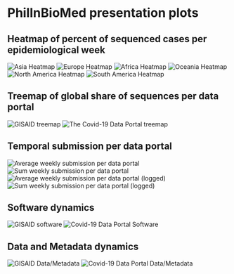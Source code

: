 # PhilInBioMed presentation plots

## Heatmap of percent of sequenced cases per epidemiological week

![](asia-heatmap.gif "Asia Heatmap")
![](europe-heatmap.gif "Europe Heatmap")
![](africa-heatmap.gif "Africa Heatmap")
![](oceania-heatmap.gif "Oceania Heatmap")
![](north-america-heatmap.gif "North America Heatmap")
![](south-america-heatmap.gif "South America Heatmap")

## Treemap of global share of sequences per data portal

![](treemap-gisaid.png "GISAID treemap")
![](treemap-covid-19-data-portal.png "The Covid-19 Data Portal treemap")
 
## Temporal submission per data portal

![](temporal_average.png "Average weekly submission per data portal")
![](temporal_sum.png "Sum weekly submission per data portal")
![](temporal_average_log.png "Average weekly submission per data portal (logged)")
![](temporal_sum_log.png "Sum weekly submission per data portal (logged)")

## Software dynamics

![](gisaid-software.jpeg "GISAID software")
![](covid-19-data-portal-software.jpeg "Covid-19 Data Portal Software")

## Data and Metadata dynamics

![](gisaid-data-metadata.jpeg "GISAID Data/Metadata")
![](covid-19-data-portal-data-metadata.jpeg "Covid-19 Data Portal Data/Metadata")


